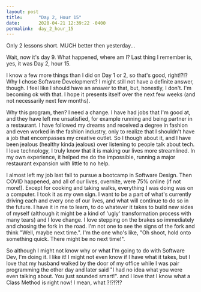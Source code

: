 ```yaml
---
layout: post
title:      "Day 2, Hour 15"
date:       2020-04-21 12:39:22 -0400
permalink:  day_2_hour_15
---
```



Only 2 lessons short.  MUCH better then yesterday...

Wait, now it's day 9.  What happened, where am I?  Last thing I remember is, yes, it was Day 2, hour 15.  

I know a few more things than I did on Day 1 or 2, so that's good, right!?!?  Why I chose Software Development? I might still not have a definite answer, though.   I feel like I should have an answer to that, but, honestly, I don't.  I'm becoming ok with that.  I hope it presents itself over the next few weeks (and not necessarily next few months).  

Why this program, then?  I need a change.  I have had jobs that I'm good at, and they have left me unsatisfied, for example running and being partner in a restaurant.   I have followed my dreams and received a degree in fashion and even worked in the fashion industry, only to realize that I shouldn't have a job that encompasses my creative outlet.  So I though about it, and I have been jealous (healthy kinda jealous) over listening to people talk about tech.  I love technology, I truly know that it is making our lives more streamlined.  In my own experience, it helped me do the impossible, running a major restaurant expansion with little to no help.  

I almost left my job last fall to pursue a bootcamp in Software Design.  Then COVID happened, and all of our lives, overnite, were 75% online (if not more!).  Except for cooking and taking walks, everything I was doing was on a computer.  I took it as my own sign.  I want to be a part of what's currently driving each and every one of our lives, and what will continue to do so in the future.  I have it in me to learn, to do whatever it takes to build new sides of myself (although it might be a kind of 'ugly' transformation process with many tears) and I love change.  I love stepping on the brakes so immediately and chosing the fork in the road.  I'm not one to see the signs of the fork and think "Well, maybe next time.".  I'm the one who's like, "Oh shoot, hold onto something quick.  There might be no next time!".  

So although I might not know why or what I'm going to do with Software Dev, I'm doing it.  I like it!  I might not even know if I have what it takes, but I love that my husband walked by the door of my office while I was pair programming the other day and later said "I had no idea what you were even talking about.  You just sounded smart!".  and I love that I know what a Class Method is right now!  I mean, what ?!?!?!?
